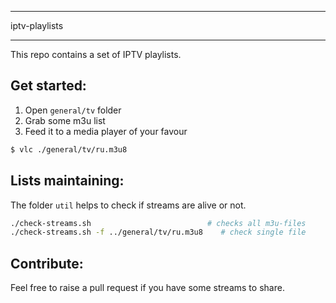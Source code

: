 **************
iptv-playlists
**************

This repo contains a set of IPTV playlists.

Get started:
------------
1. Open ```general/tv``` folder
2. Grab some m3u list 
3. Feed it to a media player of your favour
```bash
$ vlc ./general/tv/ru.m3u8
```

Lists maintaining:
------------------
The folder ```util``` helps to check if streams are alive or not.

```bash
./check-streams.sh                          # checks all m3u-files
./check-streams.sh -f ../general/tv/ru.m3u8    # check single file
```

Contribute:
-----------
Feel free to raise a pull request if you have some streams to share.
